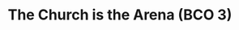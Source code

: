 ---
title: "The Church is the Arena (BCO 3)"
episode: "7"
podcast: "Polity Matters"
release_date: 2023-10-17
audio: https://overcast.fm/+BCgXKYi2l8
youtube: 
tags: 
- BCO-3
- Polity-Matters
---